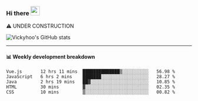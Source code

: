 ### Hi there <a href="https://www.gautamkrishnar.com/"><img src="https://media.giphy.com/media/hvRJCLFzcasrR4ia7z/giphy.gif" width="25px"></a>
⚠️ UNDER CONSTRUCTION

![Vickyhoo's GitHub stats](https://github-readme-stats.vercel.app/api?username=vickyhoo&theme=react&show_icons=true)

---

#### :bar_chart: Weekly development breakdown

<!--START_SECTION:waka-->
```text
Vue.js       12 hrs 11 mins  ██████████████▒░░░░░░░░░░   56.98 % 
JavaScript   6 hrs 2 mins    ███████░░░░░░░░░░░░░░░░░░   28.27 % 
Java         2 hrs 19 mins   ██▓░░░░░░░░░░░░░░░░░░░░░░   10.85 % 
HTML         30 mins         ▓░░░░░░░░░░░░░░░░░░░░░░░░   02.35 % 
CSS          10 mins         ▒░░░░░░░░░░░░░░░░░░░░░░░░   00.82 % 
```
<!--END_SECTION:waka-->


<!--
**vickyhoo/vickyhoo** is a ✨ _special_ ✨ repository because its `README.md` (this file) appears on your GitHub profile.

Here are some ideas to get you started:

- 🔭 I’m currently working on ...
- 🌱 I’m currently learning ...
- 👯 I’m looking to collaborate on ...
- 🤔 I’m looking for help with ...
- 💬 Ask me about ...
- 📫 How to reach me: ...
- 😄 Pronouns: ...
- ⚡ Fun fact: ...
-->
